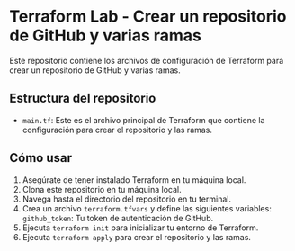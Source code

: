 # Terraform Lab - Crear un repositorio de GitHub y varias ramas

Este repositorio contiene los archivos de configuración de Terraform para crear un repositorio de GitHub y varias ramas.

## Estructura del repositorio

- `main.tf`: Este es el archivo principal de Terraform que contiene la configuración para crear el repositorio y las ramas.

## Cómo usar

1. Asegúrate de tener instalado Terraform en tu máquina local.
2. Clona este repositorio en tu máquina local.
3. Navega hasta el directorio del repositorio en tu terminal.
4. Crea un archivo `terraform.tfvars` y define las siguientes variables:
`github_token`: Tu token de autenticación de GitHub. 
5. Ejecuta `terraform init` para inicializar tu entorno de Terraform.
6. Ejecuta `terraform apply` para crear el repositorio y las ramas.
